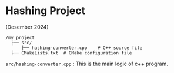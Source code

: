 # Hashing Project
(Desember 2024)

```
/my_project
  ├── src/
      ├── hashing-converter.cpp    # C++ source file
  ├── CMakeLists.txt  # CMake configuration file

```

``` src/hashing-converter.cpp ``` : This is the main logic of c++ program. 